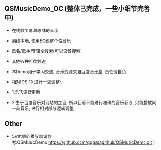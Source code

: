 ## QSMusicDemo_OC (整体已完成，一些小细节完善中)
- 在线收听原滋原味的音乐
- 离线本地, 使用EQ调整个性音乐
- 歌名/歌手/专辑全搜索(可以语音搜索)
- 其他各种推荐频道
 
- 本Demo用于学习交流, 音乐资源来自百度音乐盒, 责任请自负.

- 相对IOS 10 进行一些调整:
- 1.讯飞语音更新
- 2.由于百度音乐对网站的加密, 所以目前不能进行准确的音乐获取, 只能播放同一首音乐, 进行相对部分逻辑调整

## Other
- Swift版的播放器请参考:QSMusicDemo(https://github.com/qqqssagithub/QSMusicDemo.git )
